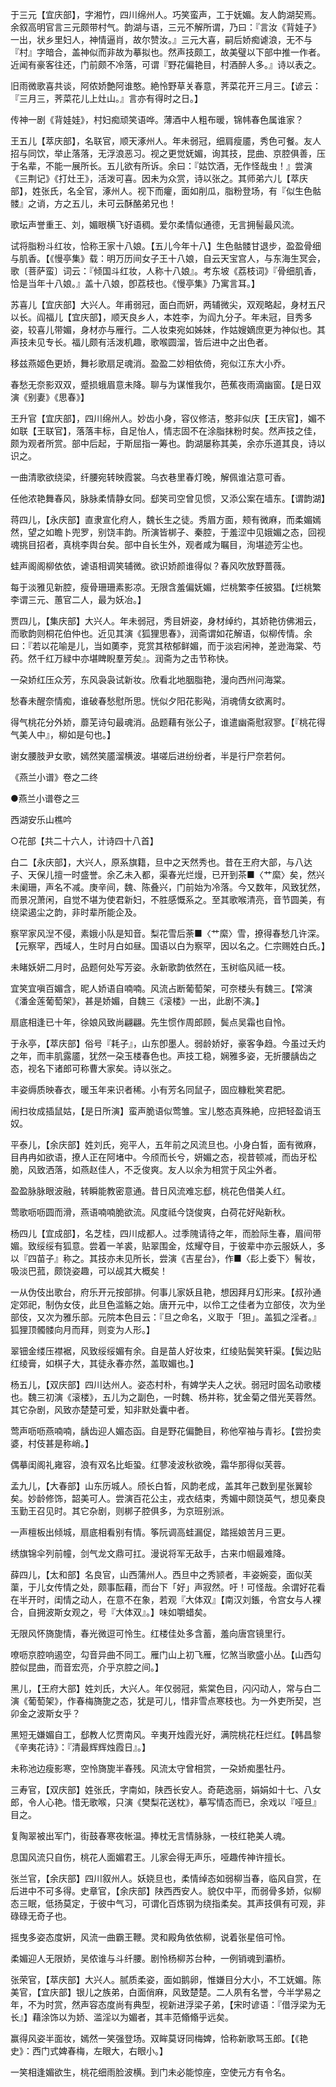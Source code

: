 <!-- { "loadSidebar": true } -->
于三元【宜庆部】，字湘竹，四川绵州人。巧笑蛮声，工于妩媚。友人韵湖契焉。余叙高明官言三元颇带村气。韵湖与语，三元不解所谓，乃曰：『言汝《背娃子》一出，状乡里妇人，神情逼肖，故尔赞汝。』三元大喜，嗣后娇痴谑浪，无不与『村』字暗合，盖神似而非故为摹拟也。然声技颇工，故美璧以下部中推一作者。近闻有豪客往还，门前颇不冷落，可谓『野花偏艳目，村酒醉人多。』诗以表之。

旧雨微歌喜共谈，阿侬娇艶阿谁憨。絶怜野草关春意，荠菜花开三月三。【谚云：『三月三，荠菜花儿上灶山。』言亦有得时之日。】

传神一剧《背娃娃》，村妇痴顽笑语哗。薄酒中人粗布暖，锦帏春色属谁家？


王五儿【萃庆部】，名联官，顺天涿州人。年未弱冠，细肩瘦靥，秀色可餐。友人招与同饮，举止落落，无浮浪恶习。视之更觉妩媚，询其技，昆曲、京腔俱善，压于名辈，不能一展所长。五儿欲有所诉。余曰：『姑饮酒，无作怪哉虫！』尝演《三荆记》《打灶王》，活泼可喜。因未为众赏，诗以张之。其师弟六儿【萃庆部】，姓张氏，名全官，涿州人。视下而癯，面如削瓜，脂粉登场，有『似生色骷髅』之诮，方之五儿，未可云酥酪弟兄也！

歌坛声誉重王、刘，媚眼横飞好语稠。爱尔柔情似通德，无言拥髻最风流。

试将脂粉斗红妆，恰称王家十八娘。【五儿今年十八】生色骷髅甘退步，盈盈骨细与肌香。【《慢亭集》载：明万历间女子王十八娘，自云天宝宫人，与东海生冥会，歌〔菩萨蛮〕词云：『倾国斗红妆，人称十八娘』。考东坡《荔枝词》『骨细肌香，恰是当年十八娘。』盖十八娘，卽荔枝也。《慢亭集》乃寓言耳。】


苏喜儿【宜庆部】大兴人。年甫弱冠，面白而姸，两辅微尖，双观略起，身材五尺以长。阎福儿【宜庆部】，顺天良乡人，本姓李，为阎九分子。年未冠，目秀多姿，较喜儿带媚，身材亦与雁行。二人妆束宛如姊妹，作姑嫂嫡庶更为神似也。其声技未见专长。福儿颇有活泼机趣，歌喉圆溜，皆后进中之出色者。

移兹燕姬色更娇，舞衫歌扇足魂消。盈盈二妙相依倚，宛似江东大小乔。

春愁无奈影双双，蹙损蛾眉意未降。聊与为谋惟我尔，芭蕉夜雨滴幽窗。【是日双演《别妻》《思春》】


王升官【宜庆部】，四川绵州人。妙齿小身，容仪修洁，憨非似庆【王庆官】，媚不如联【王联官】，落落丰标，自足怡人，情志固不在涂脂抹粉时矣。然声技之佳，颇为观者所赏。部中后起，于斯屈指一筹也。韵湖屡称其美，余亦乐道其良，诗以识之。

一曲清歌欲绕梁，纤腰宛转映霞裳。乌衣巷里春灯晚，解佩谁沾意可香。

任他浓艳舞春风，脉脉柔情静女同。郄笑司空曾见惯，又添公案在墙东。【谓韵湖】


蒋四儿，【永庆部】直隶宣化府人，魏长生之徒。秀眉方面，颊有微麻，而柔媚嫣然，望之如瞻卜兜罗，别饶丰韵。所演皆梆子、秦腔，于羞涩中见娥媚之态，回视魂挑目招者，真桃李舆台矣。部中自长生外，观者咸为瞩目，洵堪迹芳尘也。

蛙声阁阁柳依依，谑语相调笑辅微。欲识娇颜谁得似？春风吹放野蔷薇。

每于淡雅见新腔，瘦骨珊珊素影凉。无限含羞偏妩媚，烂桃繁李任披猖。【烂桃繁李谓三元、蕙官二人，最为妖冶。】


贾四儿，【集庆部】大兴人。年未弱冠，秀目妍姿，身材绰约，其娇艳彷佛湘云，而歌韵则桐花伯仲也。近见其演《狐狸思春》，润斋谓如花解语，似柳传情。余曰：『若以花喻是儿，当如薁李，竞赏其秾郁鲜媚，而于淡宕闲神，差逊海棠、芍药。然千红万緑中亦堪睥睨羣芳矣』。润斋为之击节称快。

一朶娇红压众芳，东风袅袅试新妆。欣看北地胭脂艳，漫向西州问海棠。

愁春未醒奈情痴，谁破春愁慰所思。恍似夕阳花影飐，消魂倩女欲离时。

得气桃花分外娇，蘼芜诗句最魂消。品题藉有张公子，谁遣幽斋慰寂寥。【『桃花得气美人中』，柳如是句也。】

谢女腰肢尹女歌，嫣然笑靥溜横波。堪嗟后进纷纷者，半是行尸奈若何。

《燕兰小谱》卷之二终


●燕兰小谱卷之三

西湖安乐山樵吟

○花部【共二十六人，计诗四十八首】


白二【永庆部】，大兴人，原系旗籍，旦中之天然秀也。昔在王府大部，与八达子、天保儿擅一时盛誉。余乙未入都，渠春光烂熳，已开到茶■〈艹縻〉矣，然兴未阑珊，声名不减。庚辛间，魏、陈叠兴，门前始为冷落。今又数年，风致犹然，而景况萧闲，自觉不堪为使君新妇，不胜感慨系之。至其歌喉清亮，音节圆美，有绕梁遏尘之韵，非时辈所能企及。

察罕家风湼不侵，素娥小队是知音。梨花雪后荼■〈艹縻〉雪，撩得春愁几许深。【元察罕，西域人，生时月白如昼。国语以白为察罕，因以名之。仁宗赐姓白氏。】

未睹妖妍二月时，品题何处写芳姿。永新歌韵依然在，玉树临风祗一枝。

宜笑宜嗔百媚含，昵人娇语自喃喃。风流占断葡萄架，可奈楼头有魏三。【常演《潘金莲葡萄架》，甚是娇媚，自魏三《滚楼》一出，此剧不演。】

扇底相逢已十年，徐娘风致尚翩翩。先生惯作周郎顾，鬓点吴霜也自怜。


于永亭，【萃庆部】俗号『耗子』，山东卽墨人。弱龄娇好，豪客争趋。今虽过夭灼之年，而丰肌露靥，犹然一朶玉楼春色也。声技工稳，娴雅多姿，无折腰龋齿之态，视名下诸郎可称曹大家矣。诗以张之。

丰姿缛质映春衣，暖玉年来识者稀。小有芳名同鼠子，固应糠粃笑君肥。

闹扫妆成插鼠姑，【是日所演】蛮声脆语似莺雏。宝儿憨态真殊絶，应把轻盈诮玉奴。


平泰儿，【余庆部】姓刘氏，宛平人，五年前之风流旦也。小身白晳，面有微麻，目冉冉如欲语，撩人正在阿堵中。今颀而长兮，妍媚之态，视昔顿减，而齿牙松脆，风致洒落，如燕赵佳人，不乏俊爽。友人以余为相赏于风尘外者。

盈盈脉脉眼波融，转瞬能教密意通。昔日风流难忘郄，桃花色借美人红。

莺歌呖呖圆而滑，燕语喃喃脆欲流。风度祗今饶俊爽，白荷花好飐新秋。


杨四儿【宜成部】，名芝桂，四川成都人。过季隗请待之年，而脸际生春，眉间带媚。致绥绥有狐意。尝着一羊裘，贴翠围金，炫耀夺目，于彼辈中亦云服妖人，多以『四苗子』称之。其技亦未见所长，尝演《吉星台》，作■〈髟上委下〉鬌妆，吸淡巴菰，颇饶姿趣，可以觇其大概矣！

一从伪伎出歌台，府乐开元按部排。何事儿家妖且艳，想因拜月幻形来。【叔孙通定郊祀，制伪女伎，此旦色滥觞之始。唐开元中，以伶工之佳者为立部伎，次为坐部伎，又次为雅乐部。元院本色目云：『旦之命名，义取于「狚」。盖狐之淫者。』狐狸顶髑髅向月而拜，则变为人形。】

翠钿金缕压襟裾，风致绥绥媚有余。自是苗人好妆束，红绫贴鬓笑轩渠。【鬓边贴红绫膏，如棋子大，其徒永春亦然，盖取媚也。】


杨五儿，【双庆部】四川达州人。姿态村朴，有婢学夫人之状。弱冠时固名动歌楼也。魏三初演《滚楼》，五儿为之副色，一时魏、杨并称，犹金菊之借光芙蓉然。其它杂剧，风致亦楚楚可爱，知非默处囊中者。

莺声呖呖燕喃喃，龋齿迎人媚态函。自是野花偏艶目，称他窄袖与青衫。【尝扮卖婆，村伎甚是称峭。】

偶摹闺阁礼雍容，浪有双名比蚷蛩。红蓼凌波秋欲晚，霜华那得似芙蓉。


孟九儿，【大春部】山东历城人。颀长白晳，风韵老成，盖其年己数到星张翼轸矣。妙龄修饰，韶美可人。尝演百花公主，戎衣结束，秀媚中颇饶英气，想见秦良玉勤王召见时。其它杂剧，则梆子腔俱多，为京班别派。

一声檀板出倾城，扇底相看别有情。筝阮调高蛙漏促，踏摇娘苦月三更。

绣旗锦伞列前幢，剑气龙文鼎可扛。漫说将军无敌手，古来巾帼最难降。


薛四儿，【太和部】名良官，山西蒲州人。西旦中之秀颕者，丰姿婉娈，面似芙蕖，于儿女传情之处，颇事酝藉，而台下「好」声寂然。吁！可怪哉。余谓好花看在半开时，闺情之动人，在意不在象，若观『大体双』【南汉刘鋹，令宫女与人裸合，自拥波斯女观之，号『大体双』。】味如嚼蜡矣。

无限风怀旖旎情，春光微逗可怜生。红楼佳处多含蓄，羞向唐宫镜里行。

嘹呖京腔响遏空，勾音异曲不同工。雁门山上初飞雁，忆煞当歌盛小丛。【山西勾腔似昆曲，而音宏亮，介乎京腔之间。】


黑儿，【王府大部】姓刘氏，大兴人。年仅弱冠，紫棠色目，闪闪动人，常与白二演《葡萄架》，作春梅旖旎之态，犹是可儿，惜非雪点寒枝也。为一外吏所契，岂卯金之波斯女乎？

黑短无嫌媚自工，郄教人忆贾南风。辛夷开烛霞光好，满院桃花枉烂红。【韩昌黎《辛夷花诗》：『清最辉辉烛霞日』。】

未称池边瘦影寒，空怜旖旎半春残。风流太守曾相赏，一朶娇痴墨牡丹。


三寿官，【双庆部】姓张氏，字南如，陕西长安人。奇葩逸丽，娟娟如十七、八女郎，令人心艳。惜无歌喉，只演《樊梨花送枕》，摹写情态而已，余戏以『哑旦』目之。

复陶翠被出军门，街鼓春寒夜帐温。捧枕无言情脉脉，一枝红艳美人魂。

息国风流只自伤，桃花人面媚君王。儿家会得无声乐，哑趣传神许擅长。


张兰官，【余庆部】四川叙州人。妖娆旦也，柔情绰态如弱柳当春，临风自赏，在后进中不可多得。史章官，【余庆部】陕西西安人。貌仅中平，而弱骨多娇，似柳态三眠，低扬莫定，于彼中气习，可谓化百炼钢为绕指柔矣。其声技俱有可观，非碌碌无奇子也。

摇曳多姿态度姸，风流一曲霸王鞭。灵和殿角依依柳，说着张星倍可怜。

柔媚迎人无限娇，吴侬谁与斗纤腰。剧怜杨柳苏台种，一例销魂到灞桥。


张荣官，【萃庆部】大兴人。腻质柔姿，面如鹅卵，惟嫌目分大小，不工妩媚。陈美官，【宜庆部】银儿之族弟，白面俏麻，风致楚楚。二人夙有名誉，今半学易之年，不为时赏，然声容态度尚有典型，视新进浮梁子弟，【宋时谚语：『借浮梁为无长』】藉涂饰以为娇、滥淫以为媚者，其丰范翛翛乎远矣。

赢得风姿半面妆，嫣然一笑强登场。双眸莫讶同梅婢，恰称新歌骂玉郎。【《艳史》：西门式婢春梅，左眼大，右眼小。】

一笑相逢媚欲生，桃花细雨脸波横。到门未必能惊座，空使元方有令名。


